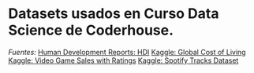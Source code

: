 # Datasets usados en Curso Data Science de Coderhouse.

*Fuentes:* 
[Human Development Reports: HDI](https://hdr.undp.org/data-center/human-development-index#/indicies/HDI)
[Kaggle: Global Cost of Living](https://www.kaggle.com/datasets/mvieira101/global-cost-of-living?select=cost-of-living_v2.csv)
[Kaggle: Video Game Sales with Ratings](https://www.kaggle.com/datasets/rush4ratio/video-game-sales-with-ratings)
[Kaggle: Spotify Tracks Dataset](https://www.kaggle.com/datasets/maharshipandya/-spotify-tracks-dataset)
